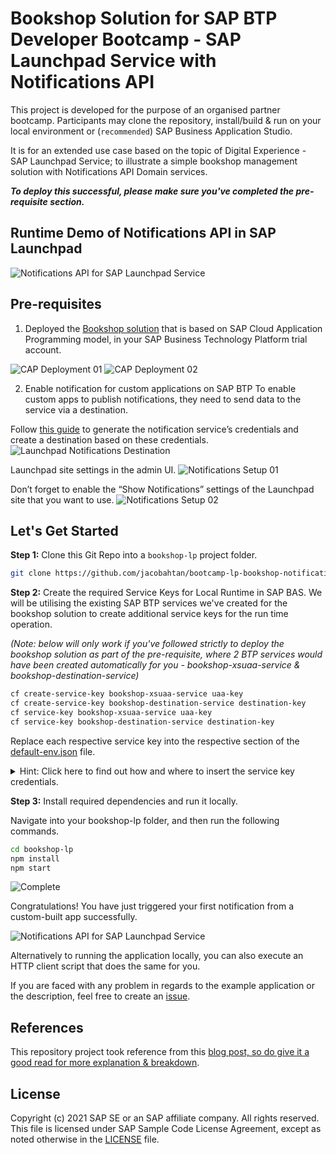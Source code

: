 # Bookshop Solution for SAP BTP Developer Bootcamp - SAP Launchpad Service with Notifications API

This project is developed for the purpose of an organised partner bootcamp. Participants may clone the repository, install/build & run on your local environment or (`recommended`) SAP Business Application Studio. 

It is for an extended use case based on the topic of Digital Experience - SAP Launchpad Service; to illustrate a simple bookshop management solution with Notifications API Domain services. 

_**To deploy this successful, please make sure you've completed the pre-requisite section.**_

## Runtime Demo of Notifications API in SAP Launchpad
![Notifications API for SAP Launchpad Service](https://user-images.githubusercontent.com/8436161/143732756-f79f8931-a706-4ff4-998e-b1a6ec74a344.png?raw=true)

## Pre-requisites
1. Deployed the [Bookshop solution](https://github.com/jacobahtan/bootcamp-cap-bookshop) that is based on SAP Cloud Application Programming model, in your SAP Business Technology Platform trial account.


![CAP Deployment 01](https://user-images.githubusercontent.com/8436161/143733017-f38d3bea-5498-473d-aa1f-4f446f72c64c.png?raw=true)
![CAP Deployment 02](https://user-images.githubusercontent.com/8436161/143733030-dc069dbc-053f-41ff-92bd-9aef32c68dcc.png?raw=true)


2. Enable notification for custom applications on SAP BTP
To enable custom apps to publish notifications, they need to send data to the service via a destination.

Follow [this guide](https://help.sap.com/viewer/8c8e1958338140699bd4811b37b82ece/Cloud/en-US/d5429a2a5d9a4425a461aa06c4ee84e4.html) to generate the notification service’s credentials and create a destination based on these credentials.
![Launchpad Notifications Destination](https://user-images.githubusercontent.com/8436161/143769102-5b5f435a-684c-4070-a4c2-c0582363151e.png?raw=true)

Launchpad site settings in the admin UI.
![Notifications Setup 01](https://user-images.githubusercontent.com/8436161/143733113-c06c290e-b516-4ed1-afdc-249785848bd1.png?raw=true)

Don’t forget to enable the “Show Notifications” settings of the Launchpad site that you want to use.
![Notifications Setup 02](https://user-images.githubusercontent.com/8436161/143733115-b07f9cbb-6a67-4641-ae68-22c1ed1093ed.png?raw=true)


## Let's Get Started
**Step 1:** Clone this Git Repo into a `bookshop-lp` project folder.
```bash
git clone https://github.com/jacobahtan/bootcamp-lp-bookshop-notifications.git bookshop-lp
```
**Step 2:** Create the required Service Keys for Local Runtime in SAP BAS.
We will be utilising the existing SAP BTP services we've created for the bookshop solution to create additional service keys for the run time operation.

_(Note: below will only work if you've followed strictly to deploy the bookshop solution as part of the pre-requisite, where 2 BTP services would have been created automatically for you - bookshop-xsuaa-service & bookshop-destination-service)_
```bash
cf create-service-key bookshop-xsuaa-service uaa-key
cf create-service-key bookshop-destination-service destination-key
cf service-key bookshop-xsuaa-service uaa-key 
cf service-key bookshop-destination-service destination-key
```
Replace each respective service key into the respective section of the [default-env.json](https://github.com/jacobahtan/bootcamp-lp-bookshop-notifications/blob/main/default-env.json) file.
<p></p>
<details>
  <summary>Hint: Click here to find out how and where to insert the service key credentials.</summary>

<img src="https://user-images.githubusercontent.com/8436161/143735203-57f3c08b-e4c9-4492-90fd-fe0cbe765bcc.gif" width="100%">

</details>

**Step 3:** Install required dependencies and run it locally.

Navigate into your bookshop-lp folder, and then run the following commands.
```bash
cd bookshop-lp
npm install
npm start
```
![Complete](https://user-images.githubusercontent.com/8436161/143735962-ca5f53f4-dc5b-458f-bfce-7f08ad1b9c69.png?raw=true)

Congratulations! You have just triggered your first notification from a custom-built app successfully.

![Notifications API for SAP Launchpad Service](https://user-images.githubusercontent.com/8436161/143732782-32ed06c4-4d79-4745-8530-f43c37637808.png?raw=true)

Alternatively to running the application locally, you can also execute an HTTP client script that does the same for you. 

If you are faced with any problem in regards to the example application or the description, feel free to create an [issue](https://github.com/jacobahtan/bootcamp-lp-bookshop-notifications/issues).

## References

This repository project took reference from this [blog post, so do give it a good read for more explanation & breakdown](https://blogs.sap.com/2021/07/06/sending-notifications-from-sap-btp-applications-to-the-sap-fiori-launchpad/).


## License

Copyright (c) 2021 SAP SE or an SAP affiliate company. All rights reserved. This file is licensed under SAP Sample Code License Agreement, except as noted otherwise in the [LICENSE](/LICENSE) file.
